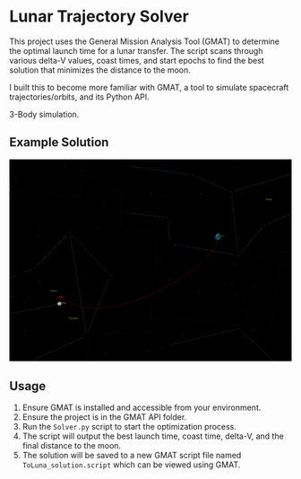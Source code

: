 # Lunar Trajectory Solver

This project uses the General Mission Analysis Tool (GMAT) to determine the optimal launch time for a lunar transfer. The script scans through various delta-V values, coast times, and start epochs to find the best solution that minimizes the distance to the moon.

I built this to become more familiar with GMAT, a tool to simulate spacecraft trajectories/orbits, and its Python API. 

3-Body simulation.

## Example Solution
![alt](https://github.com/igobyjack/Lunar-Trajectory-Solver/blob/main/solved_trajectory.png)

## Usage

1. Ensure GMAT is installed and accessible from your environment.
2. Ensure the project is in the GMAT API folder.
3. Run the `Solver.py` script to start the optimization process.
4. The script will output the best launch time, coast time, delta-V, and the final distance to the moon.
5. The solution will be saved to a new GMAT script file named `ToLuna_solution.script` which can be viewed using GMAT. 

